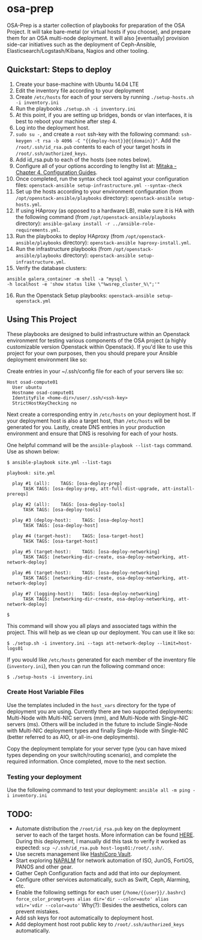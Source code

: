 # osa-prep
OSA-Prep is a starter collection of playbooks for preparation of the OSA Project. It will take bare-metal (or virtual hosts if you choose), and prepare them for an OSA multi-node deployment. It will also [eventually] provision side-car initiatives such as the deployment of Ceph-Ansible, Elasticsearch/Logstash/Kibana, Nagios and other tooling.


## Quickstart: Steps to deploy
  1. Create your base-machine with Ubuntu 14.04 LTE
  2. Edit the inventory file according to your deployment
  3. Create `/etc/hosts` for each of your servers by running `./setup-hosts.sh -i inventory.ini`
  4. Run the playbooks `./setup.sh -i inventory.ini`
  5. At this point, if you are setting up bridges, bonds or vlan interfaces, it is best to reboot your machine after step 4.
  6. Log into the deployment host.
  7. `sudo su -`, and create a `root` ssh-key with the following command: `ssh-keygen -t rsa -b 4096 -C "{{deploy-host}}@{{domain}}"`. Add the `/root/.ssh/id_rsa.pub` contents to each of your target hosts in `/root/.ssh/authorized_keys`.
  8. Add id_rsa.pub to each of the hosts (see notes below).
  9. Configure all of your options according to lengthy list at:
  [Mitaka - Chapter 4. Configuration Guides](http://docs.openstack.org/developer/openstack-ansible/mitaka/install-guide/configure.html).
  10. Once completed, run the syntax check tool against your configuration files: `openstack-ansible setup-infrastructure.yml --syntax-check`
  11. Set up the hosts according to your environment configuration (from `/opt/openstack-ansible/playbooks` directory): `openstack-ansible setup-hosts.yml`.
  12. If using HAproxy (as opposed to a hardware LB), make sure it is HA with the following command (from `/opt/openstack-ansible/playbooks` directory): `ansible-galaxy install -r ../ansible-role-requirements.yml`.
  13. Run the playbooks to deploy HAproxy (from `/opt/openstack-ansible/playbooks` directory): `openstack-ansible haproxy-install.yml`.
  14. Run the infrastructure playbooks (from `/opt/openstack-ansible/playbooks` directory): `openstack-ansible setup-infrastructure.yml`.
  15. Verify the database clusters:
  ```
  ansible galera_container -m shell -a "mysql \
  -h localhost -e 'show status like \"%wsrep_cluster_%\";'"
  ```
  16. Run the Openstack Setup playbooks: `openstack-ansible setup-openstack.yml`


## Using This Project
These playbooks are designed to build infrastructure within an Openstack environment for testing various components of the OSA project (a highly customizable version Openstack within Openstack). If you'd like to use this project for your own purposes, then you should prepare your Ansible deployment environment like so:

Create entries in your ~/.ssh/config file for each of your servers like so:
  ```
  Host osad-compute01
    User ubuntu
    Hostname osad-compute01
    IdentityFile <home-dir>/user/.ssh/<ssh-key>
    StrictHostKeyChecking no
  ```

Next create a corresponding entry in `/etc/hosts` on your deployment host. If your deployment host is also a target host, than `/etc/hosts` will be generated for you. Lastly, create DNS entries in your production environment and ensure that DNS is resolving for each of your hosts.

One helpful command will be the `ansible-playbook --list-tags` command. Use as shown below:
```
$ ansible-playbook site.yml --list-tags

playbook: site.yml

  play #1 (all): 	TAGS: [osa-deploy-prep]
      TASK TAGS: [osa-deploy-prep, att-full-dist-upgrade, att-install-prereqs]

  play #2 (all): 	TAGS: [osa-deploy-tools]
      TASK TAGS: [osa-deploy-tools]

  play #3 (deploy-host): 	TAGS: [osa-deploy-host]
      TASK TAGS: [osa-deploy-host]

  play #4 (target-host): 	TAGS: [osa-target-host]
      TASK TAGS: [osa-target-host]

  play #5 (target-host): 	TAGS: [osa-deploy-networking]
      TASK TAGS: [networking-dir-create, osa-deploy-networking, att-network-deploy]

  play #6 (target-host): 	TAGS: [osa-deploy-networking]
      TASK TAGS: [networking-dir-create, osa-deploy-networking, att-network-deploy]

  play #7 (logging-host): 	TAGS: [osa-deploy-networking]
      TASK TAGS: [networking-dir-create, osa-deploy-networking, att-network-deploy]

$
```
This command will show you all plays and associated tags within the project. This will help as we clean up our deployment. You can use it like so:
```
$ ./setup.sh -i inventory.ini --tags att-network-deploy --limit=host-logs01
```

If you would like `/etc/hosts` generated for each member of the inventory file (`inventory.ini`), then you can run the following command once:
```
$ ./setup-hosts -i inventory.ini
```


### Create Host Variable Files
Use the templates included in the `host_vars` directory for the type of deployment you are using. Currently there are two supported deployments: Multi-Node with Multi-NIC servers (mm), and Multi-Node with Single-NIC servers (ms). Others will be included in the future to include Single-Node with Multi-NIC deployment types and finally Single-Node with Single-NIC (better referred to as AIO, or all-in-one deployments).

Copy the deployment template for your server type (you can have mixed types depending on your switch/routing scenario), and complete the required information. Once completed, move to the next section.


### Testing your deployment
Use the following command to test your deployment:
`ansible all -m ping -i inventory.ini`


## TODO:
* Automate distribution the `/root/id_rsa.pub` key on the deployment server to each of the target hosts. More information can be found [HERE](http://docs.openstack.org/developer/openstack-ansible/install-guide/targethosts-prepare.html#deploying-ssh-keys). During this deployment, I manually did this task to verify it worked as expected:  `scp ~/.ssh/id_rsa.pub host-logs01:/root/.ssh/`.
* Use secrets management like [HashiCorp Vault](https://github.com/hashicorp/vault).
* Start exploring [NAPALM](https://github.com/napalm-automation/napalm) for network automation of ISO, JunOS, FortiOS, PANOS and other gear.
* Gather Ceph Configuration facts and add that into our deployment.
* Configure other services automatically, such as Swift, Ceph, Alarming, etc.
* Enable the following settings for each user (`/home/{{user}}/.bashrc`)
        ```
        force_color_prompt=yes
        alias dir='dir --color=auto'
        alias vdir='vdir --color=auto'
        ```
Why(?): Besides the aesthetics, colors can prevent mistakes.
* Add ssh keys for root automatically to deployment host.
* Add deployment host root public key to `/root/.ssh/authorized_keys` automatically.

